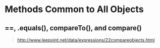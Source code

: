 # Methods Common to All Objects

## ==, .equals(), compareTo(), and compare()

> http://www.leepoint.net/data/expressions/22compareobjects.html

